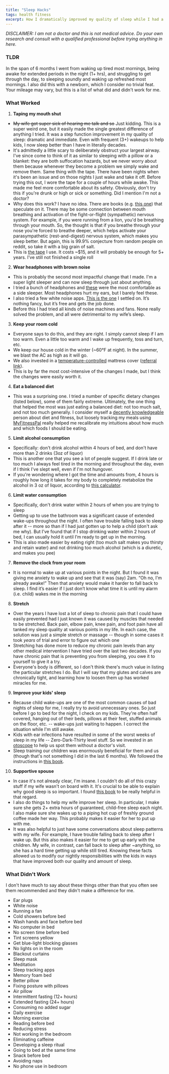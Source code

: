 ```yaml
---
title: "Sleep Hacks"
tags: health fitness
excerpt: How I dramatically improved my quality of sleep while I had a newborn.
---
```


_DISCLAIMER: I am not a doctor and this is not medical
advice. Do your own research and consult with a qualified professional
before trying anything in here._

### TLDR

In the span of 6 months I went from waking up tired most mornings, being awake
for extended periods in the night (1+ hrs), and struggling to get through the
day, to sleeping soundly and waking up refreshed most mornings. I also did this
with a newborn, which I consider no trivial feat. Your mileage may vary, but
this is a list of what did and didn't work for me.

### What Worked

1. **Taping my mouth shut**
* ~~My wife got super sick of hearing me talk and so~~ Just kidding. This is a super weird one, but it easily made the single greatest difference of
anything I tried. It was a step function improvement in my quality of sleep:
dramatic and immediate. Even with frequent (3+) wakeups to help kids, I now
sleep better than I have in literally decades.
* It's admittedly a little scary to deliberately obstruct your largest airway.
I've since come to think of it as similar to sleeping with a pillow or a
blanket: they are both suffocation hazards, but we never worry about them
because whenever they become a problem we simply wake and remove them. Same
thing with the tape. There have been nights when it's been an issue and on those
nights I just wake and take it off. Before trying this out, I wore the tape for
a couple of hours while awake. This made me feel more comfortable about its
safety. Obviously, don't try this if you're drunk or high or sick or something.
Did I mention I'm not a doctor?
* Why does this work? I have no idea. There are books (e.g. [this one](https://www.amazon.com/gp/product/0062349473)) that speculate on it. There may be some connection between mouth breathing and activation of the fight-or-flight (sympathetic) nervous system. For example, if you were running from a lion, you'd be breathing through your mouth. So, the thought is that if you breathe through your nose you're forced to breathe deeper, which helps activate your parasympathetic (rest-and-digest) nervous system, which makes you sleep better. But again, this is 99.9% conjecture from random people on reddit, so take it with a big grain of salt.
* This is [the tape](https://www.amazon.com/gp/product/B00H2G4QM8) I use. It costs ~$15, and it will probably be enough for 5+
years. I’ve still not finished a single roll

2. **Wear headphones with brown noise**
* This is probably the second most impactful change that I made. I'm a super light
sleeper and can now sleep through just about anything.
* I tried a bunch of headphones and
  [these](https://www.amazon.com/gp/product/B07MH5JF3N) were the most comfortable as a side
sleeper. Most headphones hurt my ears, but I barely feel these.
* I also tried a few white noise apps. [This is the one](https://play.google.com/store/apps/details?id=com.amikulich.whitenoise&hl=en_US&gl=US) I settled on. It’s nothing
fancy, but it’s free and gets the job done.
* Before this I had tried all kinds of noise machines and fans. None really solved
the problem, and all were detrimental to my wife’s sleep.

3. **Keep your room cold**
* Everyone says to do this, and they are right. I simply cannot sleep if I am too
warm. Even a little too warm and I wake up frequently, toss and turn, etc.
* We keep our house cold in the winter (~60°F at night). In the summer, we blast the AC as high as it will go.
* We also invested in a
  [temperature-controlled](https://www.eightsleep.com/product/pod-pro-cover/) mattress cover ([referral link](http://eight.sl/ts1XG)).
* This is by far the most cost-intensive of the changes I made, but I think the changes
were easily worth it.

4. **Eat a balanced diet**
* This was a surprising one. I tried a number of specific dietary changes (listed
below), some of them fairly extreme. Ultimately, the one thing that helped the
most was just eating a balanced diet: not too much salt, and not too much
generally. I consider myself a [decently knowledgeable](/my-fish-oil-experiment) person about diet and
fitness, but loosely tracking my meals using
[MyFitnessPal](https://play.google.com/store/apps/details?id=com.myfitnesspal.android&hl=en_US&gl=US) really helped me
recalibrate my intuitions about how much and which foods I should be eating.

5. **Limit alcohol consumption**
* Specifically: don't drink alcohol within 4 hours of bed, and don't have more than 2 drinks (3oz of
liquor)
* This is another one that you see a lot of people suggest. If I
drink late or too much I always feel tired in the morning and throughout the
day, even if I think I've slept well, even if I'm not hungover.
* If you're wondering where I got the time and amounts from, 4 hours is roughly how long it takes for my body to completely metabolize the alcohol in 3 oz of liquor, according to [this
calculator](https://www.alcohol.org/bac-calculator/).

6. **Limit water consumption**
* Specifically, don't drink water within 2 hours of when you are trying to sleep
* Getting up to use the bathroom was a significant cause of extended wake-ups
throughout the night. I often have trouble falling back to sleep after it -- more
so than if I had just gotten up to help a child (don't ask me why). But I’ve found that if I stop
drinking water within 2 hours of bed, I can usually hold it until I’m ready to
get up in the morning.
* This is also made easier by eating right (too much salt makes you thirsty and retain water)
and not drinking too much alcohol (which is a diuretic, and makes you pee)

7. **Remove the clock from your room**
* It is normal to wake up at various points in the night. But I found it was
giving me anxiety to wake up and see that it was (say) 2am. “Oh no, I'm already
awake!” Then that anxiety would make it harder to fall back to sleep. I find it’s easier if I just don’t know what time it is until my alarm
(i.e. child) wakes me in the morning

8. **Stretch**
* Over the years I have lost a lot of sleep to chronic pain that I could have
  easily prevented had I just known it was caused by muscles that needed to be stretched. Back
  pain, elbow pain, knee pain, and foot pain have all tanked my sleep quality at
  various points in my life. In each case, the solution was just a simple
  stretch or massage -- though in some cases it took _years_ of trial and error
  to figure out which one
* Stretching has done more to reduce my chronic pain levels than any other
  medical intervention I have tried over the last two decades. If you have
  chronic pain that is preventing you from sleeping, you owe it to yourself to
  give it a try.
* Everyone's body is different, so I don't think there's much value in listing
  the particular stretches I do. But I will say that my glutes and calves are
chronically tight, and learning how to loosen them up has worked miracles for me.

9. **Improve your kids' sleep**
* Because child wake-ups are one of the most common causes of bad nights of
  sleep for me, I really try to avoid unnecessary ones. So just before I go to
  bed for the night, I check on my kids. They're often half covered, hanging out
  of their beds, pillows at their feet, stuffed animals on the floor, etc.
  -- wake-ups just waiting to happen. I correct the situation while I'm still awake.
* Kids with ear infections have resulted in some of the worst weeks of sleep in
  my life -- Zero-Dark-Thirty level stuff. So we invested in an
  [otoscope](https://www.amazon.com/5th-Generation-Mom-LED-Otoscope/dp/B07YP2QP42)
  to help us spot them without a doctor's visit.
* Sleep training our children was enormously beneficial for them and us (though
  that's not something I did in the last 6 months). We followed the instructions
  in [this book](https://www.amazon.com/Solve-Your-Childs-Sleep-Problems/dp/0743201639).


10. **Supportive spouse**
* In case it's not already clear, I'm insane. I couldn't do all of this crazy
stuff if my wife wasn't on board with it. It's crucial to be
able to explain why good sleep is so important. I found [this
book](https://www.audible.com/pd/Why-We-Sleep-Audiobook/B0752ZQR33) to be really
helpful in that regard.
* I also do things to help my wife improve her sleep. In particular, I
make sure she gets 2+ extra hours of guaranteed, child-free sleep each
night. I also make sure she wakes up to a piping hot cup of freshly ground coffee made her way.
This probably makes it easier for her to put up with me.
* It was also helpful to just have some conversations about sleep patterns with
  my wife. For
example, I have trouble falling back to sleep after I wake up. But this also
makes it easier for me to get up early with the children. My wife, in contrast, can
fall back to sleep after ~anything, so she has a hard time getting up
while still tired. Knowing these facts allowed us to modify our nightly
responsibilities with the kids in ways that have improved both our quality and amount
of sleep.

### What Didn't Work
I don't have much to say about these things other than that you often see them
recommended and they didn't make a difference for me.

* Ear plugs
* White noise
* Running a fan
* Cold showers before bed
* Wash hands and face before bed
* No computer in bed
* No screen time before bed
* Tint screens yellow
* Get blue-light blocking glasses
* No lights on in the room
* Blackout curtains
* Sleep mask
* Meditation
* Sleep tracking apps
* Memory foam bed
* Better pillow
* Fixing posture with pillows
* Air pillow
* Intermittent fasting (12+ hours)
* Extended fasting (24+ hours)
* Consuming no added sugar
* Daily exercise
* Morning exercise
* Reading before bed
* Reducing stress
* Not working in the bedroom
* Eliminating caffeine
* Developing a sleep ritual
* Going to bed at the same time
* Snack before bed
* Avoiding naps
* No phone use in bedroom
